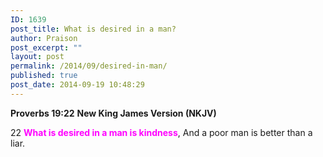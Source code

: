 ```yaml
---
ID: 1639
post_title: What is desired in a man?
author: Praison
post_excerpt: ""
layout: post
permalink: /2014/09/desired-in-man/
published: true
post_date: 2014-09-19 10:48:29
---
```

<strong>Proverbs 19:22</strong>
<strong> New King James Version (NKJV)</strong>

22 <span style="color: #ff00ff;"><strong>What is desired in a man is kindness</strong></span>,
And a poor man is better than a liar.